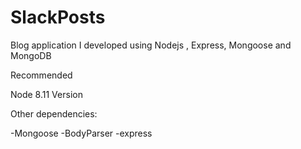 # SlackPosts
Blog application I developed using Nodejs , Express,  Mongoose and MongoDB 

Recommended

Node 8.11 Version 

Other dependencies:

-Mongoose
-BodyParser
-express 

